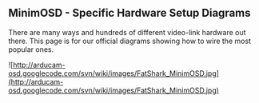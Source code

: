 ## MinimOSD - Specific Hardware Setup Diagrams ##

There are many ways and hundreds of different video-link hardware out there. This page is for our official diagrams showing how to wire the most popular ones.

![http://arducam-osd.googlecode.com/svn/wiki/images/FatShark_MinimOSD.jpg](http://arducam-osd.googlecode.com/svn/wiki/images/FatShark_MinimOSD.jpg)